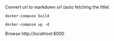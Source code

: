 Convert url to markdown url (auto fetching the title)

```
docker-compose build
```

```
docker-compose up -d
```

Browse http://localhost:8000
